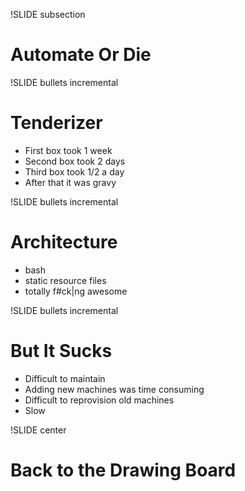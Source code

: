 !SLIDE subsection

# Automate Or Die #

!SLIDE bullets incremental

# Tenderizer #

* First box took 1 week
* Second box took 2 days
* Third box took 1/2 a day
* After that it was gravy

!SLIDE bullets incremental

# Architecture #

* bash
* static resource files
* totally f#ck|ng awesome

!SLIDE bullets incremental

# But It Sucks #

* Difficult to maintain
* Adding new machines was time consuming
* Difficult to reprovision old machines
* Slow

!SLIDE center

# Back to the Drawing Board #
